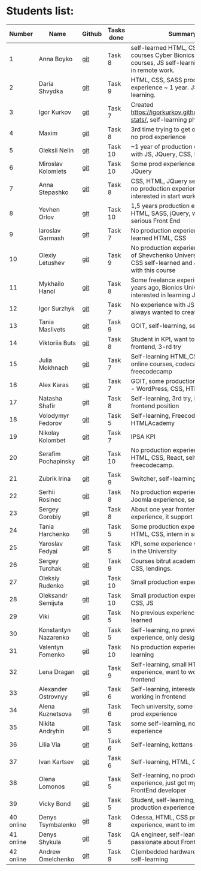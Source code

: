 # Students list:

Number | Name      | Github | Tasks done | Summary
-------|-----------|---------|---------|---------
1 | Anna Boyko | [git](https://github.com/Boyko-Anna) | Task 8 | self-learned HTML, CSS, C# courses Cyber Bionics, some Ruby courses, JS self-learning, interested in remote work.
2 | Daria Shvydka | [git](https://github.com/DariaShvydka) | Task 9  | HTML, CSS, SASS production experience ~ 1 year. JS - self-learning.
3 | Igor Kurkov | [git](https://github.com/IgorKurkov) | Task 7 | Created https://igorkurkov.github.io/kottans-stats/, self-learning php, js, Drupal
4 | Maxim | [git](https://github.com/cidre) | Task 8 | 3rd time trying to get on the course, no prod experience
5 | Oleksii Nelin | [git](https://github.com/Xsorter) | Task 10  | ~1 year of production experience with JS, JQuery, CSS, HTML
6 | Miroslav Kolomiets | [git](https://github.com/iammiro/kottans_frontend) | Task 10  | Some prod experience, layout sites, JQuery
7 | Anna Stepashko | [git](https://github.com/xandzia) | Task 8 | CSS, HTML, JQuery self-education, no production experience, interested in start working
8 | Yevhen Orlov | [git](https://github.com/yevhenorlov) | Task 10 | 1,5 years production experience HTML, SASS, jQuery, want more serious Front End
9 | Iaroslav Garmash | [git](https://github.com/feroxes) | Task 7 | No production experience, self-learned HTML, CSS
10 | Olexiy Letushev | [git](https://github.com/Letushev) | Task 9 | No production experience, student of Shevchenko University, HTML, CSS self-learned and JS started with this course
11 | Mykhailo Hanol | [git](https://github.com/ganolmc) | Task 8 | Some freelance experience about 5 years ago, Bionics University intern, interested in learning JS more
12 | Igor Surzhyk | [git](https://github.com/isurzhyk) | Task 7 | No experience with JS, HTML, CSS, always wanted to create products
13 | Tania Maslivets | [git](https://github.com/Masmik) | Task 9 | GOIT, self-learning, second try
14 | Viktoriia Buts | [git](https://github.com/viktoriiab) | Task 8 | Student in KPI, want to work in frontend, 3-rd try
15 | Julia Mokhnach | [git](https://github.com/juliamokh) | Task 7 | Self-learning HTML,CSS, JS - online courses, codecademy, freecodecamp
16 | Alex Karas | [git](https://github.com/boooeller/kottans_frontend) | Task 7 | GOIT, some production experience - WordPress, CSS, HTML
17 | Natasha Shafir | [git](https://github.com/natashafir) | Task 8 | Self-learning, 3rd try, interested in frontend position
18 | Volodymyr Fedorov | [git](https://github.com/voveus) | Task 5 | Self-learning, Freecodecamp, HTMLAcademy
19 | Nikolay Kolombet | [git](https://github.com/Nick9707) | Task 7 | IPSA KPI
20 | Serafim Pochapinsky | [git](https://github.com/SerafimPoch) | Task 10 | No production experience, JS, HTML, CSS, React, self-learning, freecodecamp.
21 | Zubrik Irina | [git](https://github.com/zubrik1) | Task 9 | Switcher, self-learning, treehouse
22 | Serhii Rosinec | [git](https://github.com/serhii-r) | Task 8 | No production experience, some Joomla experience, self-learning
23 | Sergey Gorobiy | [git](https://github.com/ermondel) | Task 8 | About one year frontend experience, it support
24 | Tania Harchenko | [git](https://github.com/tatianochka) | Task 5 | Some production experience with HTML, CSS, intern in small company
25 | Yaroslav Fedyai | [git](https://github.com/yfedyai/kottans_frontend) | Task 5 | KPI, some experience with frontend in the University
26 | Sergey Turchak | [git](https://github.com/turchak) | Task 9 | Courses bitrut academy - HTML, CSS, lendings.
27 | Oleksiy Rudenko | [git](https://github.com/OleksiyRudenko) | Task 10 | Small production experience
28 | Oleksandr Semijuta | [git](https://github.com/kaizengami) | Task 10 | Small production experience, HTML, CSS, JS
29 | Viki | [git](https://github.com/tori19) | Task 5 | No previous experience, self-learned
30 | Konstantyn Nazarenko | [git](https://github.com/KonstantynNazarenko) | Task 5 | Self-learning, no previous experience, only design
31 | Valentyn Fomenko | [git](https://github.com/val-fom) | Task 10 | No production experience, self-learning
32 | Lena Dragan | [git](https://github.com/lenadgit) | Task 9 | Self-learning, small HTML, CSS experience, want to work in frontend
33 | Alexander Ostrovnyy| [git](https://github.com/A-Ostrovnyy) | Task 6 | Self-learning, interested in start working in frontend
34 | Alena Kuznetsova | [git](https://github.com/alenakuznetsova) | Task 6 | Tech university, some HTML, CSS prod experience
35 | Nikita Andryhin | [git](https://github.com/n1cko22) | Task 5 | some self-learning, no prod experience
36 | Lilia Via | [git](https://github.com/LiliVia/kottans_frontend) | Task 6 | Self-learning, kottans courses
37 | Ivan Kartsev | [git](https://github.com/Refreyd) | Task 6 | Self-learning, HTML, CSS
38 | Olena Lomonos | [git](https://github.com/olomonos) | Task 5 | Self-learning, no production experience, just got my first job as a FrontEnd developer
39 | Vicky Bond | [git](https://github.com/vicktoriabo) | Task 5 | Student, self-learning, no production experience.
40 online | Denys Tsymbalenko | [git](https://github.com/kopkop123) | Task 8 | Odessa, HTML, CSS production experience, want to improve JS
41 online | Denys Shykula | [git](https://github.com/ShykulaD) | Task 5 | QA engineer, self-learning js and passionate about FrontEnd
42 online | Andrew Omelchenko | [git](https://github.com/Andrew-Omelchenko) | Task 9 | C(embedded hardware) experience, self-learning
